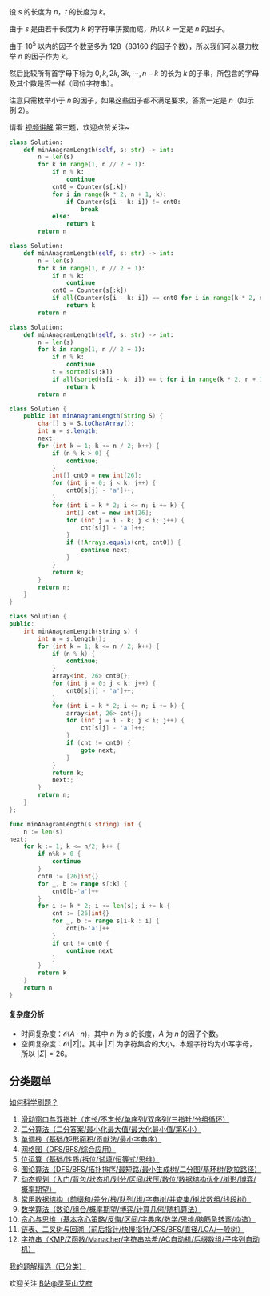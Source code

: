设 $s$ 的长度为 $n$，$t$ 的长度为 $k$。

由于 $s$ 是由若干长度为 $k$ 的字符串拼接而成，所以 $k$ 一定是 $n$ 的因子。

由于 $10^5$ 以内的因子个数至多为 $128$（$83160$ 的因子个数），所以我们可以暴力枚举 $n$ 的因子作为 $k$。

然后比较所有首字母下标为 $0,k,2k,3k,\cdots,n-k$ 的长为 $k$ 的子串，所包含的字母及其个数是否一样（同位字符串）。

注意只需枚举小于 $n$ 的因子，如果这些因子都不满足要求，答案一定是 $n$（如示例 2）。

请看 [视频讲解](https://www.bilibili.com/video/BV1Nf421U7em/) 第三题，欢迎点赞关注~

```py [sol-Py]
class Solution:
    def minAnagramLength(self, s: str) -> int:
        n = len(s)
        for k in range(1, n // 2 + 1):
            if n % k:
                continue
            cnt0 = Counter(s[:k])
            for i in range(k * 2, n + 1, k):
                if Counter(s[i - k: i]) != cnt0:
                    break
            else:
                return k
        return n
```

```py [sol-Py 写法二]
class Solution:
    def minAnagramLength(self, s: str) -> int:
        n = len(s)
        for k in range(1, n // 2 + 1):
            if n % k:
                continue
            cnt0 = Counter(s[:k])
            if all(Counter(s[i - k: i]) == cnt0 for i in range(k * 2, n + 1, k)):
                return k
        return n
```

```py [sol-Py 写法三]
class Solution:
    def minAnagramLength(self, s: str) -> int:
        n = len(s)
        for k in range(1, n // 2 + 1):
            if n % k:
                continue
            t = sorted(s[:k])
            if all(sorted(s[i - k: i]) == t for i in range(k * 2, n + 1, k)):
                return k
        return n
```

```java [sol-Java]
class Solution {
    public int minAnagramLength(String S) {
        char[] s = S.toCharArray();
        int n = s.length;
        next:
        for (int k = 1; k <= n / 2; k++) {
            if (n % k > 0) {
                continue;
            }
            int[] cnt0 = new int[26];
            for (int j = 0; j < k; j++) {
                cnt0[s[j] - 'a']++;
            }
            for (int i = k * 2; i <= n; i += k) {
                int[] cnt = new int[26];
                for (int j = i - k; j < i; j++) {
                    cnt[s[j] - 'a']++;
                }
                if (!Arrays.equals(cnt, cnt0)) {
                    continue next;
                }
            }
            return k;
        }
        return n;
    }
}
```

```cpp [sol-C++]
class Solution {
public:
    int minAnagramLength(string s) {
        int n = s.length();
        for (int k = 1; k <= n / 2; k++) {
            if (n % k) {
                continue;
            }
            array<int, 26> cnt0{};
            for (int j = 0; j < k; j++) {
                cnt0[s[j] - 'a']++;
            }
            for (int i = k * 2; i <= n; i += k) {
                array<int, 26> cnt{};
                for (int j = i - k; j < i; j++) {
                    cnt[s[j] - 'a']++;
                }
                if (cnt != cnt0) {
                    goto next;
                }
            }
            return k;
            next:;
        }
        return n;
    }
};
```

```go [sol-Go]
func minAnagramLength(s string) int {
	n := len(s)
next:
	for k := 1; k <= n/2; k++ {
		if n%k > 0 {
			continue
		}
		cnt0 := [26]int{}
		for _, b := range s[:k] {
			cnt0[b-'a']++
		}
		for i := k * 2; i <= len(s); i += k {
			cnt := [26]int{}
			for _, b := range s[i-k : i] {
				cnt[b-'a']++
			}
			if cnt != cnt0 {
				continue next
			}
		}
		return k
	}
	return n
}
```

#### 复杂度分析

- 时间复杂度：$\mathcal{O}(A\cdot n)$，其中 $n$ 为 $s$ 的长度，$A$ 为 $n$ 的因子个数。
- 空间复杂度：$\mathcal{O}(|\Sigma|)$。其中 $|\Sigma|$ 为字符集合的大小，本题字符均为小写字母，所以 $|\Sigma|=26$。

## 分类题单

[如何科学刷题？](https://leetcode.cn/circle/discuss/RvFUtj/)

1. [滑动窗口与双指针（定长/不定长/单序列/双序列/三指针/分组循环）](https://leetcode.cn/circle/discuss/0viNMK/)
2. [二分算法（二分答案/最小化最大值/最大化最小值/第K小）](https://leetcode.cn/circle/discuss/SqopEo/)
3. [单调栈（基础/矩形面积/贡献法/最小字典序）](https://leetcode.cn/circle/discuss/9oZFK9/)
4. [网格图（DFS/BFS/综合应用）](https://leetcode.cn/circle/discuss/YiXPXW/)
5. [位运算（基础/性质/拆位/试填/恒等式/思维）](https://leetcode.cn/circle/discuss/dHn9Vk/)
6. [图论算法（DFS/BFS/拓扑排序/最短路/最小生成树/二分图/基环树/欧拉路径）](https://leetcode.cn/circle/discuss/01LUak/)
7. [动态规划（入门/背包/状态机/划分/区间/状压/数位/数据结构优化/树形/博弈/概率期望）](https://leetcode.cn/circle/discuss/tXLS3i/)
8. [常用数据结构（前缀和/差分/栈/队列/堆/字典树/并查集/树状数组/线段树）](https://leetcode.cn/circle/discuss/mOr1u6/)
9. [数学算法（数论/组合/概率期望/博弈/计算几何/随机算法）](https://leetcode.cn/circle/discuss/IYT3ss/)
10. [贪心与思维（基本贪心策略/反悔/区间/字典序/数学/思维/脑筋急转弯/构造）](https://leetcode.cn/circle/discuss/g6KTKL/)
11. [链表、二叉树与回溯（前后指针/快慢指针/DFS/BFS/直径/LCA/一般树）](https://leetcode.cn/circle/discuss/K0n2gO/)
12. [字符串（KMP/Z函数/Manacher/字符串哈希/AC自动机/后缀数组/子序列自动机）](https://leetcode.cn/circle/discuss/SJFwQI/)

[我的题解精选（已分类）](https://github.com/EndlessCheng/codeforces-go/blob/master/leetcode/SOLUTIONS.md)

欢迎关注 [B站@灵茶山艾府](https://space.bilibili.com/206214)
